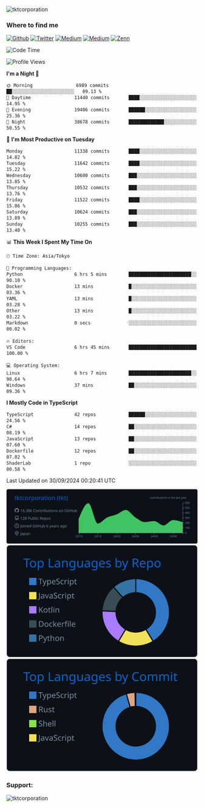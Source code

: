 <p align="left"> <img src="https://komarev.com/ghpvc/?username=tktcorporation&label=Profile%20views&color=0e75b6&style=flat" alt="tktcorporation" /> </p>

<h3>Where to find me</h3>
<p>
<a href="https://github.com/tktcorporation" target="_blank"><img alt="Github" src="https://img.shields.io/badge/GitHub-%2312100E.svg?&style=for-the-badge&logo=Github&logoColor=white" /></a>
<a href="https://twitter.com/tktcorporation" target="_blank"><img alt="Twitter" src="https://img.shields.io/badge/twitter-%231DA1F2.svg?&style=for-the-badge&logo=twitter&logoColor=white" /></a>
<a href="https://www.linkedin.com/in/tktcorporation" target="_blank"><img alt="Medium" src="https://img.shields.io/badge/linkdin-0a66c2.svg?&style=for-the-badge&logo=linkedin&logoColor=white" /></a>
<a href="https://qiita.com/tktcorporation" target="_blank"><img alt="Medium" src="https://img.shields.io/badge/qiita-55C500.svg?&style=for-the-badge&logo=qiita&logoColor=white" /></a>
<a href="https://zenn.dev/tktcorporation" target="_blank"><img alt="Zenn" src="https://img.shields.io/badge/Zenn-3EA8FF.svg?&style=for-the-badge&logo=Zenn&logoColor=white" /></a>
</p>
  
<!--START_SECTION:waka-->
![Code Time](http://img.shields.io/badge/Code%20Time-1%2C772%20hrs%2010%20mins-blue)

![Profile Views](http://img.shields.io/badge/Profile%20Views-0-blue)

**I'm a Night 🦉** 

```text
🌞 Morning                6989 commits        ██░░░░░░░░░░░░░░░░░░░░░░░   09.13 % 
🌆 Daytime                11440 commits       ████░░░░░░░░░░░░░░░░░░░░░   14.95 % 
🌃 Evening                19406 commits       ██████░░░░░░░░░░░░░░░░░░░   25.36 % 
🌙 Night                  38678 commits       █████████████░░░░░░░░░░░░   50.55 % 
```
📅 **I'm Most Productive on Tuesday** 

```text
Monday                   11338 commits       ████░░░░░░░░░░░░░░░░░░░░░   14.82 % 
Tuesday                  11642 commits       ████░░░░░░░░░░░░░░░░░░░░░   15.22 % 
Wednesday                10600 commits       ███░░░░░░░░░░░░░░░░░░░░░░   13.85 % 
Thursday                 10532 commits       ███░░░░░░░░░░░░░░░░░░░░░░   13.76 % 
Friday                   11522 commits       ████░░░░░░░░░░░░░░░░░░░░░   15.06 % 
Saturday                 10624 commits       ███░░░░░░░░░░░░░░░░░░░░░░   13.89 % 
Sunday                   10255 commits       ███░░░░░░░░░░░░░░░░░░░░░░   13.40 % 
```


📊 **This Week I Spent My Time On** 

```text
🕑︎ Time Zone: Asia/Tokyo

💬 Programming Languages: 
Python                   6 hrs 5 mins        ███████████████████████░░   90.10 % 
Docker                   13 mins             █░░░░░░░░░░░░░░░░░░░░░░░░   03.36 % 
YAML                     13 mins             █░░░░░░░░░░░░░░░░░░░░░░░░   03.28 % 
Other                    13 mins             █░░░░░░░░░░░░░░░░░░░░░░░░   03.22 % 
Markdown                 0 secs              ░░░░░░░░░░░░░░░░░░░░░░░░░   00.02 % 

🔥 Editors: 
VS Code                  6 hrs 45 mins       █████████████████████████   100.00 % 

💻 Operating System: 
Linux                    6 hrs 7 mins        ███████████████████████░░   90.64 % 
Windows                  37 mins             ██░░░░░░░░░░░░░░░░░░░░░░░   09.36 % 
```

**I Mostly Code in TypeScript** 

```text
TypeScript               42 repos            ██████░░░░░░░░░░░░░░░░░░░   24.56 % 
C#                       14 repos            ██░░░░░░░░░░░░░░░░░░░░░░░   08.19 % 
JavaScript               13 repos            ██░░░░░░░░░░░░░░░░░░░░░░░   07.60 % 
Dockerfile               12 repos            ██░░░░░░░░░░░░░░░░░░░░░░░   07.02 % 
ShaderLab                1 repo              ░░░░░░░░░░░░░░░░░░░░░░░░░   00.58 % 
```




 Last Updated on 30/09/2024 00:20:41 UTC
<!--END_SECTION:waka-->

[![](https://raw.githubusercontent.com/tktcorporation/tktcorporation/master/profile-summary-card-output/github_dark/0-profile-details.svg)](https://github.com/vn7n24fzkq/github-profile-summary-cards)
[![](https://raw.githubusercontent.com/tktcorporation/tktcorporation/master/profile-summary-card-output/github_dark/1-repos-per-language.svg)](https://github.com/vn7n24fzkq/github-profile-summary-cards) [![](https://raw.githubusercontent.com/tktcorporation/tktcorporation/master/profile-summary-card-output/github_dark/2-most-commit-language.svg)](https://github.com/vn7n24fzkq/github-profile-summary-cards)

<h3 align="left">Support:</h3>
<p><a href="https://www.buymeacoffee.com/tktcorporation"> <img align="left" src="https://cdn.buymeacoffee.com/buttons/v2/default-yellow.png" height="50" width="210" alt="tktcorporation" /></a></p><br><br>
